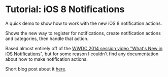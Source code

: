 Tutorial: iOS 8 Notifications
======================

A quick demo to show how to work with the new iOS 8 notification actions.

Shows the new way to register for notifications, create notification actions and categories, then handle that action.

Based almost entirely off of the [WWDC 2014 session video "What's New in iOS Notifications"](https://developer.apple.com/videos/wwdc/2014/), but for some reason I couldn't find any documentation about how to make notification actions.

Short blog post about it [here](http://davegaeddert.com/2014/09/16/ios-8-notification-actions/).
